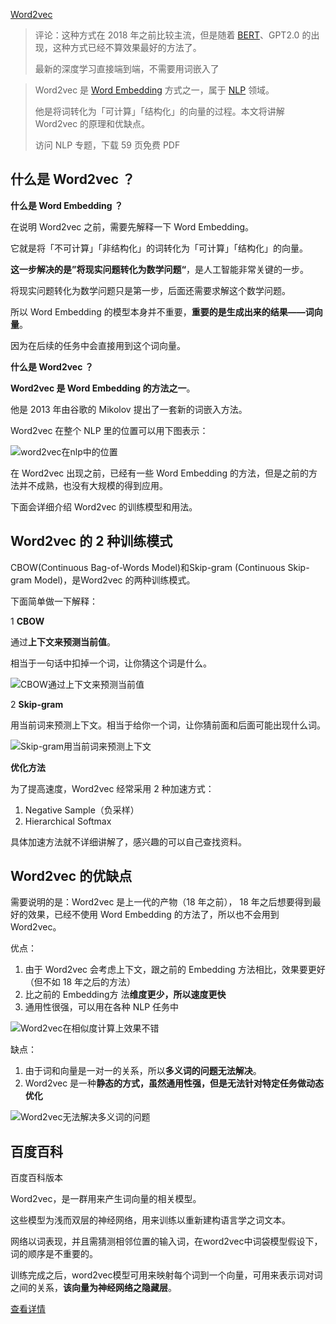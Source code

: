 [Word2vec](https://easyai.tech/ai-definition/word2vec/)

> 评论：这种方式在 2018 年之前比较主流，但是随着 [BERT](https://easyai.tech/ai-definition/bert/)、GPT2.0 的出现，这种方式已经不算效果最好的方法了。
>
> 最新的深度学习直接端到端，不需要用词嵌入了



> Word2vec 是 [Word Embedding](https://easyai.tech/ai-definition/word-embedding/) 方式之一，属于 [NLP](https://easyai.tech/ai-definition/nlp/) 领域。
>
> 他是将词转化为「可计算」「结构化」的向量的过程。本文将讲解 Word2vec 的原理和优缺点。
>
> 
>
>  访问 NLP 专题，下载 59 页免费 PDF

 

## 什么是 Word2vec ？

**什么是 Word Embedding ？**

在说明 Word2vec 之前，需要先解释一下 Word Embedding。 

它就是将「不可计算」「非结构化」的词转化为「可计算」「结构化」的向量。

**这一步解决的是”将现实问题转化为数学问题“**，是人工智能非常关键的一步。



将现实问题转化为数学问题只是第一步，后面还需要求解这个数学问题。

所以 Word Embedding 的模型本身并不重要，**重要的是生成出来的结果——词向量**。

因为在后续的任务中会直接用到这个词向量。

 

**什么是 Word2vec ？**

**Word2vec 是 Word Embedding 的方法之一**。

他是 2013 年由谷歌的 Mikolov 提出了一套新的词嵌入方法。

Word2vec 在整个 NLP 里的位置可以用下图表示：

![word2vec在nlp中的位置](https://easy-ai.oss-cn-shanghai.aliyuncs.com/2020-02-17-w2v-guanxi.png)

在 Word2vec 出现之前，已经有一些 Word Embedding 的方法，但是之前的方法并不成熟，也没有大规模的得到应用。

下面会详细介绍 Word2vec 的训练模型和用法。

 

## Word2vec 的 2 种训练模式

CBOW(Continuous Bag-of-Words Model)和Skip-gram (Continuous Skip-gram Model)，是Word2vec 的两种训练模式。



下面简单做一下解释：

1 **CBOW**

通过**上下文来预测当前值**。

相当于一句话中扣掉一个词，让你猜这个词是什么。

![CBOW通过上下文来预测当前值](https://easy-ai.oss-cn-shanghai.aliyuncs.com/2019-09-26-cbow.png)



2 **Skip-gram**

用当前词来预测上下文。相当于给你一个词，让你猜前面和后面可能出现什么词。

![Skip-gram用当前词来预测上下文](https://easy-ai.oss-cn-shanghai.aliyuncs.com/2019-09-26-Skip-gram.png)



 

**优化方法**

为了提高速度，Word2vec 经常采用 2 种加速方式：

1. Negative Sample（负采样）
2. Hierarchical Softmax

具体加速方法就不详细讲解了，感兴趣的可以自己查找资料。

 

## Word2vec 的优缺点

需要说明的是：Word2vec 是上一代的产物（18 年之前）， 18 年之后想要得到最好的效果，已经不使用 Word Embedding 的方法了，所以也不会用到 Word2vec。



优点：

1. 由于 Word2vec 会考虑上下文，跟之前的 Embedding 方法相比，效果要更好（但不如 18 年之后的方法）
2. 比之前的 Embedding方 法**维度更少，所以速度更快**
3. 通用性很强，可以用在各种 NLP 任务中

![Word2vec在相似度计算上效果不错](https://easy-ai.oss-cn-shanghai.aliyuncs.com/2019-09-26-xiangsi.png)



缺点：

1. 由于词和向量是一对一的关系，所以**多义词的问题无法解决**。
2. Word2vec 是一种**静态的方式，虽然通用性强，但是无法针对特定任务做动态优化**

![Word2vec无法解决多义词的问题](https://easy-ai.oss-cn-shanghai.aliyuncs.com/2019-09-26-duoyici.png)

 

## 百度百科

百度百科版本

Word2vec，是一群用来产生词向量的相关模型。

这些模型为浅而双层的神经网络，用来训练以重新建构语言学之词文本。



网络以词表现，并且需猜测相邻位置的输入词，在word2vec中词袋模型假设下，词的顺序是不重要的。

训练完成之后，word2vec模型可用来映射每个词到一个向量，可用来表示词对词之间的关系，**该向量为神经网络之隐藏层**。

[查看详情](https://baike.baidu.com/item/Word2vec/22660840?fr=aladdin)